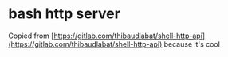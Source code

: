 # bash http server

Copied from [https://gitlab.com/thibaudlabat/shell-http-api](https://gitlab.com/thibaudlabat/shell-http-api) because it's cool
